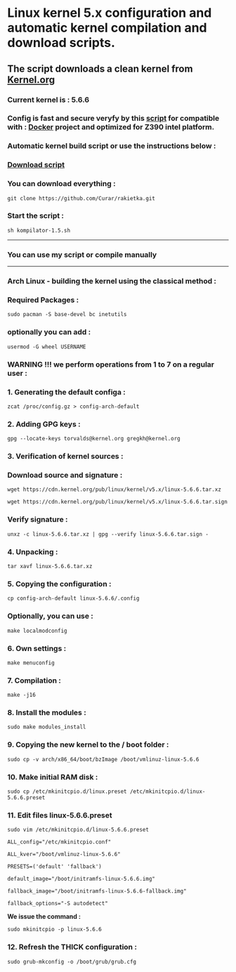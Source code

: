 
# Linux kernel 5.x configuration and automatic kernel compilation and download scripts.
## The script downloads a clean kernel from [Kernel.org](https://kernel.org)
### Current kernel is : 5.6.6
### Config is fast and secure veryfy by this [script](https://github.com/moby/moby/blob/master/contrib/check-config.sh) for compatible with : [Docker](https://docs.docker.com) project and optimized for Z390 intel platform.
### Automatic kernel build script or use the instructions below :
### [Download script](https://github.com/Curar/rakietka/releases/download/1.5/kompilator-1.5.sh)
### You can download everything :
`git clone https://github.com/Curar/rakietka.git`
### Start the script :
`sh kompilator-1.5.sh`
***
### You can use my script or compile manually
***
### Arch Linux - building the kernel using the classical method :
### Required Packages :
`sudo pacman -S base-devel bc inetutils`
### optionally you can add :
`usermod -G wheel USERNAME`
### WARNING !!! we perform operations from 1 to 7 on a regular user :
### 1. Generating the default configa :
 `zcat /proc/config.gz > config-arch-default`
### 2. Adding GPG keys :
 `gpg --locate-keys torvalds@kernel.org gregkh@kernel.org`
### 3. Verification of kernel sources :
### Download source and signature :
 `wget https://cdn.kernel.org/pub/linux/kernel/v5.x/linux-5.6.6.tar.xz`

 `wget https://cdn.kernel.org/pub/linux/kernel/v5.x/linux-5.6.6.tar.sign`
### Verify signature :
 `unxz -c linux-5.6.6.tar.xz | gpg --verify linux-5.6.6.tar.sign -`
### 4. Unpacking :
 `tar xavf linux-5.6.6.tar.xz`
### 5. Copying the configuration :
 `cp config-arch-default linux-5.6.6/.config`
### Optionally, you can use :
 `make localmodconfig`
### 6. Own settings :
 `make menuconfig`
### 7. Compilation :
 `make -j16`
### 8. Install the modules :
 `sudo make modules_install`
### 9. Copying the new kernel to the / boot folder :
 `sudo cp -v arch/x86_64/boot/bzImage /boot/vmlinuz-linux-5.6.6`
### 10. Make initial RAM disk :
 `sudo cp /etc/mkinitcpio.d/linux.preset /etc/mkinitcpio.d/linux-5.6.6.preset`
### 11. Edit files linux-5.6.6.preset
 `sudo vim /etc/mkinitcpio.d/linux-5.6.6.preset`

 ```
 ALL_config="/etc/mkinitcpio.conf"

 ALL_kver="/boot/vmlinuz-linux-5.6.6"

 PRESETS=('default' 'fallback')

 default_image="/boot/initramfs-linux-5.6.6.img"

 fallback_image="/boot/initramfs-linux-5.6.6-fallback.img"

 fallback_options="-S autodetect"
 ```

**We issue the command :**

 `sudo mkinitcpio -p linux-5.6.6`

### 12. Refresh the THICK configuration :
 `sudo grub-mkconfig -o /boot/grub/grub.cfg`

